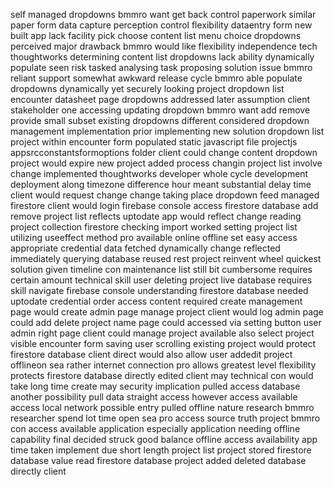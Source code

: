 self managed dropdowns bmmro want get back control paperwork similar paper form data capture perception control flexibility dataentry form new built app lack facility pick choose content list menu choice dropdowns perceived major drawback bmmro would like flexibility independence tech thoughtworks determining content list dropdowns lack ability dynamically populate seen risk tasked analysing task proposing solution issue bmmro reliant support somewhat awkward release cycle bmmro able populate dropdowns dynamically yet securely looking project dropdown list encounter datasheet page dropdowns addressed later assumption client stakeholder one accessing updating dropdown bmmro want add remove provide small subset existing dropdowns different considered dropdown management implementation prior implementing new solution dropdown list project within encounter form populated static javascript file projectjs appsrcconstantsformoptions folder client could change content dropdown project would expire new project added process changin project list involve change implemented thoughtworks developer whole cycle development deployment along timezone difference hour meant substantial delay time client would request change change taking place dropdown feed managed firestore client would login firebase console access firestore database add remove project list reflects uptodate app would reflect change reading project collection firestore checking import worked setting project list utilizing useeffect method pro available online offline set easy access appropriate credential data fetched dynamically change reflected immediately querying database reused rest project reinvent wheel quickest solution given timeline con maintenance list still bit cumbersome requires certain amount technical skill user deleting project live database requires skill navigate firebase console understanding firestore database needed uptodate credential order access content required create management page would create admin page manage project client would log admin page could add delete project name page could accessed via setting button user admin right page client could manage project available also select project visible encounter form saving user scrolling existing project would protect firestore database client direct would also allow user addedit project offlineon sea rather internet connection pro allows greatest level flexibility protects firestore database directly edited client may technical con would take long time create may security implication pulled access database another possibility pull data straight access however access available access local network possible entry pulled offline nature research bmmro researcher spend lot time open sea pro access source truth project bmmro con access available application especially application needing offline capability final decided struck good balance offline access availability app time taken implement due short length project list project stored firestore database value read firestore database project added deleted database directly client